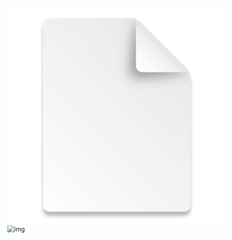 ![img.png](img.png)
![img](https://github.com/user-attachments/assets/d92bb90e-2016-4425-959b-9577d67f5f33)
